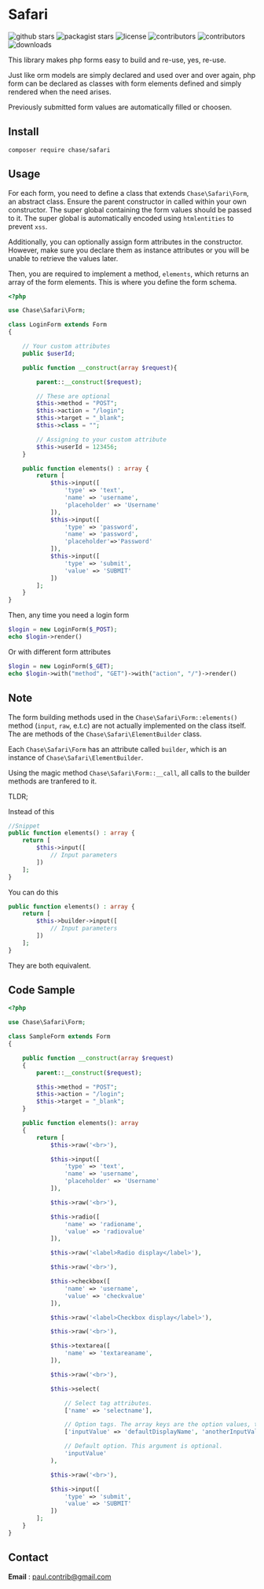 # Safari
![github stars](https://img.shields.io/github/stars/phrenotype/safari?style=social)
![packagist stars](https://img.shields.io/packagist/stars/chase/safari)
![license](https://img.shields.io/github/license/phrenotype/safari)
![contributors](https://img.shields.io/github/contributors/phrenotype/safari)
![contributors](https://img.shields.io/github/languages/code-size/phrenotype/safari)
![downloads](https://img.shields.io/packagist/dm/chase/safari)

This library makes php forms easy to build and re-use, yes, re-use.

Just like orm models are simply declared and used over and over again, php form can be declared as classes with form elements defined and simply rendered when the need arises.

Previously submitted form values are automatically filled or choosen.

## Install
`composer require chase/safari`

## Usage

For each form, you need to define a class that extends `Chase\Safari\Form`, an abstract class. Ensure the parent constructor in called within your own constructor. The super global containing the form values should be passed to it. The super global is automatically encoded using `htmlentities` to prevent `xss`.

Additionally, you can optionally assign form attributes in the constructor. However, make sure you declare them as instance attributes or you will be unable to retrieve the values later.

Then, you are required to implement a method, `elements`, which returns an array of the form elements. This is where you define the form schema.

```php
<?php

use Chase\Safari\Form;

class LoginForm extends Form
{

    // Your custom attributes
    public $userId;

    public function __construct(array $request){

        parent::__construct($request);

        // These are optional
        $this->method = "POST";
        $this->action = "/login";
        $this->target = "_blank";
        $this->class = "";

        // Assigning to your custom attribute
        $this->userId = 123456;
    }

    public function elements() : array {
        return [
            $this->input([
                'type' => 'text',
                'name' => 'username',
                'placeholder' => 'Username'
            ]),
            $this->input([
                'type' => 'password',
                'name' => 'password',
                'placeholder'=>'Password'
            ]),
            $this->input([
                'type' => 'submit',
                'value' => 'SUBMIT'
            ])
        ];
    }
}

```

Then, any time you need a login form

```php
$login = new LoginForm($_POST);
echo $login->render()
```

Or with different form attributes

```php
$login = new LoginForm($_GET);
echo $login->with("method", "GET")->with("action", "/")->render()
```

## Note
The form building methods used in the `Chase\Safari\Form::elements()` method (`input`, `raw`, e.t.c) are not actually implemented on the class itself. The are methods of the `Chase\Safari\ElementBuilder` class.

Each `Chase\Safari\Form` has an attribute called `builder`, which is an instance of `Chase\Safari\ElementBuilder`.

Using the magic method `Chase\Safari\Form::__call`, all calls to the builder methods are tranfered to it.

TLDR;

Instead of this

```php
//Snippet
public function elements() : array {
    return [
        $this->input([
            // Input parameters
        ])
    ];
}
```
 You can do this

```php
public function elements() : array {
    return [
        $this->builder->input([
            // Input parameters
        ])
    ];
}
```

They are both equivalent.

## Code Sample
```php
<?php

use Chase\Safari\Form;

class SampleForm extends Form
{

    public function __construct(array $request)
    {
        parent::__construct($request);

        $this->method = "POST";
        $this->action = "/login";
        $this->target = "_blank";
    }

    public function elements(): array
    {
        return [
            $this->raw('<br>'),

            $this->input([
                'type' => 'text',
                'name' => 'username',
                'placeholder' => 'Username'
            ]),

            $this->raw('<br>'),

            $this->radio([
                'name' => 'radioname',
                'value' => 'radiovalue'
            ]),

            $this->raw('<label>Radio display</label>'),

            $this->raw('<br>'),

            $this->checkbox([
                'name' => 'username',
                'value' => 'checkvalue'
            ]),

            $this->raw('<label>Checkbox display</label>'),

            $this->raw('<br>'),

            $this->textarea([
                'name' => 'textareaname',
            ]),

            $this->raw('<br>'),

            $this->select(

                // Select tag attributes.
                ['name' => 'selectname'],

                // Option tags. The array keys are the option values, the array values are the option display.
                ['inputValue' => 'defaultDisplayName', 'anotherInputValue' => 'anotherDisplayName'],

                // Default option. This argument is optional.
                'inputValue'
            ),

            $this->raw('<br>'),

            $this->input([
                'type' => 'submit',
                'value' => 'SUBMIT'
            ])
        ];
    }
}
```


## Contact
**Email** : paul.contrib@gmail.com

